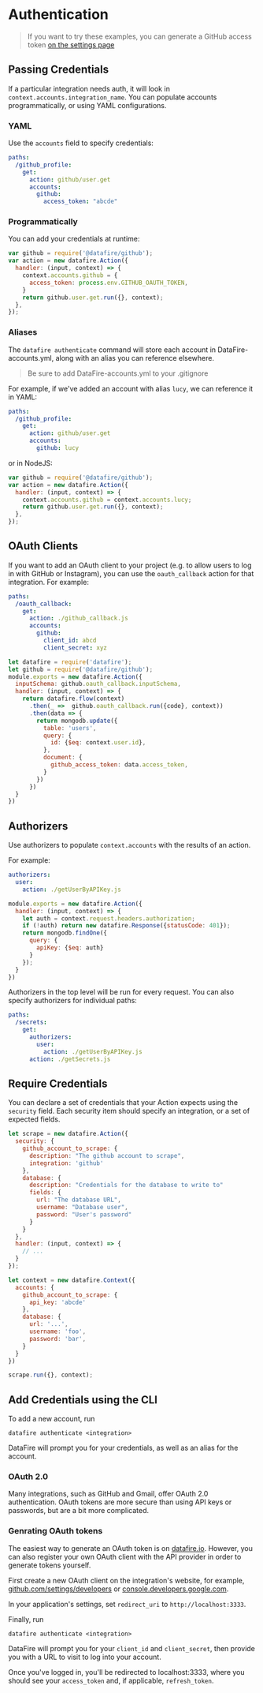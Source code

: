 # Authentication
> If you want to try these examples, you can generate a GitHub
> access token [on the settings page](https://github.com/settings/tokens)

## Passing Credentials

If a particular integration needs auth, it will look in `context.accounts.integration_name`.
You can populate accounts programmatically, or using YAML configurations.

### YAML
Use the `accounts` field to specify credentials:

```yml
paths:
  /github_profile:
    get:
      action: github/user.get
      accounts:
        github:
          access_token: "abcde"
```


### Programmatically

You can add your credentials at runtime:

```js
var github = require('@datafire/github');
var action = new datafire.Action({
  handler: (input, context) => {
    context.accounts.github = {
      access_token: process.env.GITHUB_OAUTH_TOKEN,
    }
    return github.user.get.run({}, context);
  },
});
```

### Aliases
The `datafire authenticate` command will store each account in
DataFire-accounts.yml, along with an alias you can reference elsewhere.

> Be sure to add DataFire-accounts.yml to your .gitignore

For example, if we've added an account with alias `lucy`, we can
reference it in YAML:

```yml
paths:
  /github_profile:
    get:
      action: github/user.get
      accounts:
        github: lucy
```

or in NodeJS:
```js
var github = require('@datafire/github');
var action = new datafire.Action({
  handler: (input, context) => {
    context.accounts.github = context.accounts.lucy;
    return github.user.get.run({}, context);
  },
});
```

## OAuth Clients
If you want to add an OAuth client to your project (e.g. to allow users
to log in with GitHub or Instagram), you can use the `oauth_callback`
action for that integration. For example:

```yaml
paths:
  /oauth_callback:
    get:
      action: ./github_callback.js
      accounts:
        github:
          client_id: abcd
          client_secret: xyz
```

```js
let datafire = require('datafire');
let github = require('@datafire/github');
module.exports = new datafire.Action({
  inputSchema: github.oauth_callback.inputSchema,
  handler: (input, context) => {
    return datafire.flow(context)
      .then(_ =>  github.oauth_callback.run({code}, context))
      .then(data => {
        return mongodb.update({
          table: 'users',
          query: {
            id: {$eq: context.user.id},
          },
          document: {
            github_access_token: data.access_token,
          }
        })
      })
  }
})
```

## Authorizers
Use authorizers to populate `context.accounts` with the results of an action.

For example:
```yaml
authorizers:
  user:
    action: ./getUserByAPIKey.js
```

```js
module.exports = new datafire.Action({
  handler: (input, context) => {
    let auth = context.request.headers.authorization;
    if (!auth) return new datafire.Response({statusCode: 401});
    return mongodb.findOne({
      query: {
        apiKey: {$eq: auth}
      }
    });
  }
})
```

Authorizers in the top level will be run for every request. You can also specify
authorizers for individual paths:
```yaml
paths:
  /secrets:
    get:
      authorizers:
        user:
          action: ./getUserByAPIKey.js
      action: ./getSecrets.js
```

## Require Credentials
You can declare a set of credentials that your Action expects using the
`security` field. Each security item should specify an integration, or
a set of expected fields.

```js
let scrape = new datafire.Action({
  security: {
    github_account_to_scrape: {
      description: "The github account to scrape",
      integration: 'github'
    },
    database: {
      description: "Credentials for the database to write to"
      fields: {
        url: "The database URL",
        username: "Database user",
        password: "User's password"
      }
    }
  },
  handler: (input, context) => {
    // ...
  }
});

let context = new datafire.Context({
  accounts: {
    github_account_to_scrape: {
      api_key: 'abcde'
    },
    database: {
      url: '...',
      username: 'foo',
      password: 'bar',
    }
  }
})

scrape.run({}, context);
```

## Add Credentials using the CLI

To add a new account, run
```
datafire authenticate <integration>
```
DataFire will prompt you for your credentials, as well as an alias for the account.

###  OAuth 2.0
Many integrations, such as GitHub and Gmail, offer OAuth 2.0
authentication. OAuth tokens are more secure than using
API keys or passwords, but are a bit more complicated.

### Genrating OAuth tokens

The easiest way to generate an OAuth token is on [datafire.io](https://datafire.io).
However, you can also register your own OAuth client with the API provider
in order to generate tokens yourself.

First create a new OAuth
client on the integration's website, for example,
[github.com/settings/developers](https://github.com/settings/developers)
or
[console.developers.google.com](https://console.developers.google.com).

In your application's settings, set `redirect_uri`
to `http://localhost:3333`.

Finally, run
```
datafire authenticate <integration>
```

DataFire will prompt you for your `client_id` and `client_secret`,
then provide you with a URL to visit to log into your account.

Once you've logged in, you'll be redirected to localhost:3333, where
you should see your `access_token` and, if applicable, `refresh_token`.

